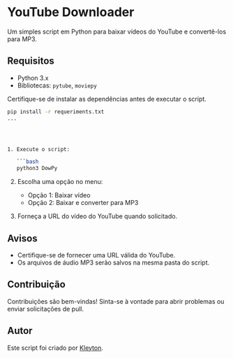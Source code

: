 # YouTube Downloader

Um simples script em Python para baixar vídeos do YouTube e convertê-los para MP3.

## Requisitos

- Python 3.x
- Bibliotecas: `pytube`, `moviepy`

Certifique-se de instalar as dependências antes de executar o script.

```bash
pip install -r requeriments.txt
...




1. Execute o script:

   ```bash
   python3 DowPy
   ```

2. Escolha uma opção no menu:
   - Opção 1: Baixar vídeo
   - Opção 2: Baixar e converter para MP3

3. Forneça a URL do vídeo do YouTube quando solicitado.

## Avisos

- Certifique-se de fornecer uma URL válida do YouTube.
- Os arquivos de áudio MP3 serão salvos na mesma pasta do script.

## Contribuição

Contribuições são bem-vindas! Sinta-se à vontade para abrir problemas ou enviar solicitações de pull.

## Autor

Este script foi criado por [Kleyton](https://github.com/KleytonRomao/).

